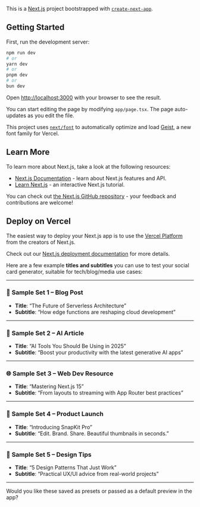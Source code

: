This is a [Next.js](https://nextjs.org) project bootstrapped with [`create-next-app`](https://nextjs.org/docs/app/api-reference/cli/create-next-app).

## Getting Started

First, run the development server:

```bash
npm run dev
# or
yarn dev
# or
pnpm dev
# or
bun dev
```

Open [http://localhost:3000](http://localhost:3000) with your browser to see the result.

You can start editing the page by modifying `app/page.tsx`. The page auto-updates as you edit the file.

This project uses [`next/font`](https://nextjs.org/docs/app/building-your-application/optimizing/fonts) to automatically optimize and load [Geist](https://vercel.com/font), a new font family for Vercel.

## Learn More

To learn more about Next.js, take a look at the following resources:

- [Next.js Documentation](https://nextjs.org/docs) - learn about Next.js features and API.
- [Learn Next.js](https://nextjs.org/learn) - an interactive Next.js tutorial.

You can check out [the Next.js GitHub repository](https://github.com/vercel/next.js) - your feedback and contributions are welcome!

## Deploy on Vercel

The easiest way to deploy your Next.js app is to use the [Vercel Platform](https://vercel.com/new?utm_medium=default-template&filter=next.js&utm_source=create-next-app&utm_campaign=create-next-app-readme) from the creators of Next.js.

Check out our [Next.js deployment documentation](https://nextjs.org/docs/app/building-your-application/deploying) for more details.








Here are a few example **titles and subtitles** you can use to test your social card generator, suitable for tech/blog/media use cases:

---

### 📝 **Sample Set 1 – Blog Post**

* **Title**: “The Future of Serverless Architecture”
* **Subtitle**: “How edge functions are reshaping cloud development”

---

### 🧠 **Sample Set 2 – AI Article**

* **Title**: “AI Tools You Should Be Using in 2025”
* **Subtitle**: “Boost your productivity with the latest generative AI apps”

---

### 🌐 **Sample Set 3 – Web Dev Resource**

* **Title**: “Mastering Next.js 15”
* **Subtitle**: “From layouts to streaming with App Router best practices”

---

### 📸 **Sample Set 4 – Product Launch**

* **Title**: “Introducing SnapKit Pro”
* **Subtitle**: “Edit. Brand. Share. Beautiful thumbnails in seconds.”

---

### 🎨 **Sample Set 5 – Design Tips**

* **Title**: “5 Design Patterns That Just Work”
* **Subtitle**: “Practical UX/UI advice from real-world projects”

---

Would you like these saved as presets or passed as a default preview in the app?
